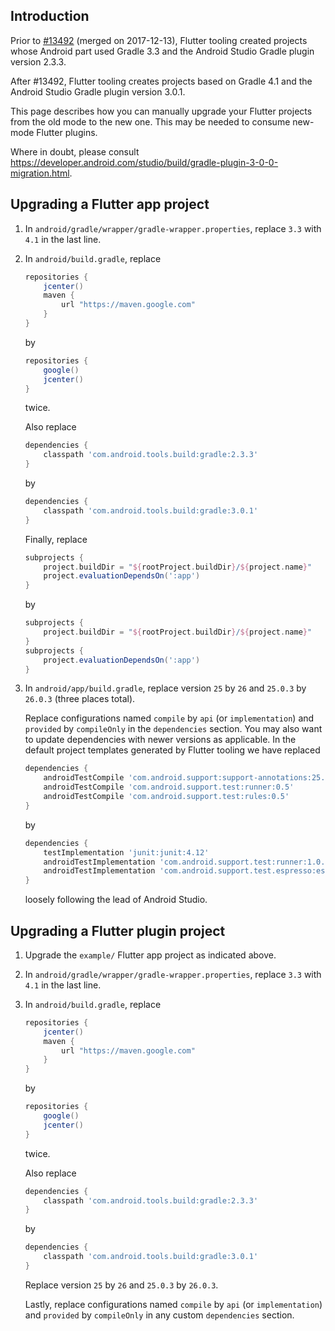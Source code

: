 ## Introduction

Prior to [#13492](https://github.com/flutter/flutter/pull/13492) (merged on 2017-12-13), Flutter tooling created projects whose Android part used Gradle 3.3 and the Android Studio Gradle plugin version 2.3.3.

After #13492, Flutter tooling creates projects based on Gradle 4.1 and the Android Studio Gradle plugin version 3.0.1.

This page describes how you can manually upgrade your Flutter projects from the old mode to the new one. This may be needed to consume new-mode Flutter plugins.

Where in doubt, please consult https://developer.android.com/studio/build/gradle-plugin-3-0-0-migration.html.

## Upgrading a Flutter app project

1. In `android/gradle/wrapper/gradle-wrapper.properties`, replace `3.3` with `4.1` in the last line.
1. In `android/build.gradle`, replace
   ```gradle
   repositories {
       jcenter()
       maven {
           url "https://maven.google.com"
       }
   }
   ```
   by
   ```gradle
   repositories {
       google()
       jcenter()
   }
   ```
   twice.

   Also replace
   ```gradle
   dependencies {
       classpath 'com.android.tools.build:gradle:2.3.3'
   }
   ```
   by
   ```gradle
   dependencies {
       classpath 'com.android.tools.build:gradle:3.0.1'
   }
   ```
   
   Finally, replace
   ```gradle
   subprojects {
       project.buildDir = "${rootProject.buildDir}/${project.name}"
       project.evaluationDependsOn(':app')
   }
   ```
   by
   ```gradle
   subprojects {
       project.buildDir = "${rootProject.buildDir}/${project.name}"
   }
   subprojects {
       project.evaluationDependsOn(':app')
   }
   ```
1. In `android/app/build.gradle`, replace version `25` by `26` and `25.0.3` by `26.0.3` (three places total).

   Replace configurations named `compile` by `api` (or `implementation`) and `provided` by
   `compileOnly` in the `dependencies` section. You may also want to update dependencies with newer
   versions as applicable. In the default project templates generated by Flutter tooling we have replaced
   ```gradle
   dependencies {
       androidTestCompile 'com.android.support:support-annotations:25.4.0'
       androidTestCompile 'com.android.support.test:runner:0.5'
       androidTestCompile 'com.android.support.test:rules:0.5'
   }
   ```
   by
   ```gradle
   dependencies {
       testImplementation 'junit:junit:4.12'
       androidTestImplementation 'com.android.support.test:runner:1.0.1'
       androidTestImplementation 'com.android.support.test.espresso:espresso-core:3.0.1'
   }
   ```
   loosely following the lead of Android Studio.

## Upgrading a Flutter plugin project

1. Upgrade the `example/` Flutter app project as indicated above.
1. In `android/gradle/wrapper/gradle-wrapper.properties`, replace `3.3` with `4.1` in the last line.
1. In `android/build.gradle`, replace
   ```gradle
   repositories {
       jcenter()
       maven {
           url "https://maven.google.com"
       }
   }
   ```
   by
   ```gradle
   repositories {
       google()
       jcenter()
   }
   ```
   twice.

   Also replace
   ```gradle
   dependencies {
       classpath 'com.android.tools.build:gradle:2.3.3'
   }
   ```
   by
   ```gradle
   dependencies {
       classpath 'com.android.tools.build:gradle:3.0.1'
   }
   ```
   
   Replace version `25` by `26` and `25.0.3` by `26.0.3`.

   Lastly, replace configurations named `compile` by `api` (or `implementation`) and `provided` by `compileOnly`
   in any custom `dependencies` section.